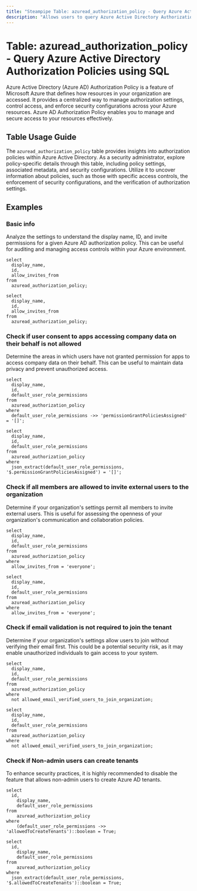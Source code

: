 ```yaml
---
title: "Steampipe Table: azuread_authorization_policy - Query Azure Active Directory Authorization Policies using SQL"
description: "Allows users to query Azure Active Directory Authorization Policies, specifically the policy settings, providing insights into access management and security configurations."
---
```


# Table: azuread_authorization_policy - Query Azure Active Directory Authorization Policies using SQL

Azure Active Directory (Azure AD) Authorization Policy is a feature of Microsoft Azure that defines how resources in your organization are accessed. It provides a centralized way to manage authorization settings, control access, and enforce security configurations across your Azure resources. Azure AD Authorization Policy enables you to manage and secure access to your resources effectively.

## Table Usage Guide

The `azuread_authorization_policy` table provides insights into authorization policies within Azure Active Directory. As a security administrator, explore policy-specific details through this table, including policy settings, associated metadata, and security configurations. Utilize it to uncover information about policies, such as those with specific access controls, the enforcement of security configurations, and the verification of authorization settings.

## Examples

### Basic info
Analyze the settings to understand the display name, ID, and invite permissions for a given Azure AD authorization policy. This can be useful for auditing and managing access controls within your Azure environment.

```sql+postgres
select
  display_name,
  id,
  allow_invites_from
from
  azuread_authorization_policy;
```

```sql+sqlite
select
  display_name,
  id,
  allow_invites_from
from
  azuread_authorization_policy;
```

### Check if user consent to apps accessing company data on their behalf is not allowed
Determine the areas in which users have not granted permission for apps to access company data on their behalf. This can be useful to maintain data privacy and prevent unauthorized access.

```sql+postgres
select
  display_name,
  id,
  default_user_role_permissions
from
  azuread_authorization_policy
where
  default_user_role_permissions ->> 'permissionGrantPoliciesAssigned' = '[]';
```

```sql+sqlite
select
  display_name,
  id,
  default_user_role_permissions
from
  azuread_authorization_policy
where
  json_extract(default_user_role_permissions, '$.permissionGrantPoliciesAssigned') = '[]';
```

### Check if all members are allowed to invite external users to the organization
Determine if your organization's settings permit all members to invite external users. This is useful for assessing the openness of your organization's communication and collaboration policies.

```sql+postgres
select
  display_name,
  id,
  default_user_role_permissions
from
  azuread_authorization_policy
where
  allow_invites_from = 'everyone';
```

```sql+sqlite
select
  display_name,
  id,
  default_user_role_permissions
from
  azuread_authorization_policy
where
  allow_invites_from = 'everyone';
```

### Check if email validation is not required to join the tenant
Determine if your organization's settings allow users to join without verifying their email first. This could be a potential security risk, as it may enable unauthorized individuals to gain access to your system.

```sql+postgres
select
  display_name,
  id,
  default_user_role_permissions
from
  azuread_authorization_policy
where
  not allowed_email_verified_users_to_join_organization;
```

```sql+sqlite
select
  display_name,
  id,
  default_user_role_permissions
from
  azuread_authorization_policy
where
  not allowed_email_verified_users_to_join_organization;
```


### Check if Non-admin users can create tenants
To enhance security practices, it is highly recommended to disable
the feature that allows non-admin users to create Azure AD tenants.


```sql+postgres
select
  id,
	display_name,
	default_user_role_permissions
from
	azuread_authorization_policy
where
	(default_user_role_permissions ->> 'allowedToCreateTenants')::boolean = True;
```

```sql+sqlite
select
  id,
	display_name,
	default_user_role_permissions
from
	azuread_authorization_policy
where
  json_extract(default_user_role_permissions, '$.allowedToCreateTenants')::boolean = True;
```